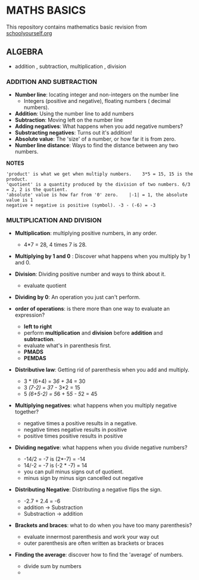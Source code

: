 # MATHS BASICS

This repository contains mathematics basic revision from [schoolyourself.org](https://schoolyourself.org/)  

## ALGEBRA

* addition , subtraction, multiplication , division

### ADDITION AND SUBTRACTION
* **Number line**: locating integer and non-integers on the number line  
  + Integers (positive and negative), floating numbers ( decimal numbers).  
* **Addition**: Using the number line to add numbers
* **Subtraction**: Moving left on the number line
* **Adding negatives**: What happens when you add negative numbers?
* **Substracting negatives**: Turns out it's addition!
* **Absolute value**: The 'size' of a number, or how far it is from zero.
* **Number line distance**: Ways to find the distance between any two numbers.

**NOTES**
```
'product' is what we get when multiply numbers.    3*5 = 15, 15 is the product.
'quotient' is a quantity produced by the division of two numbers. 6/3 = 2, 2 is the quotient.
'absolute' value is how far from '0' zero.    |-1| = 1, the absolute value is 1
negative + negative is positive (symbol). -3 - (-6) = -3 
```

### MULTIPLICATION AND DIVISION
* **Multiplication**: multiplying positive numbers, in any order.
  + 4*7 = 28, 4 times 7 is 28.  
* **Multiplying by 1 and 0** : Discover what happens when you multiply by 1 and 0.
* **Division**: Dividing positive number and ways to think about it.
  + evaluate quotient
* **Dividing by 0**: An operation you just can't perform.

* **order of operations**: is there more than one way to evaluate an expression?
	+ **left to right**
	+ perform **multiplication** and **division** before **addition** and **subtraction**.
	+ evaluate what's in parenthesis first.
	+ **PMADS**
	+ **PEMDAS**
* **Distributive law**: Getting rid of parenthesis when you add and multiply.  
	+ 3 * (6+4) = 3*6 + 3*4 = 30  
	+ 3 *(7-2) = 3*7 - 3*2 = 15  
	+ 5 *(6+5-2) = 5*6 + 5*5 - 5*2 = 45  
* **Multiplying negatives**: what happens when you multiply  negative together?
	+ negative times a positive results in a negative.
	+ negative times negative results in positive
	+ positive times positive results in positive
* **Dividing negative**: what happens when you divide negative numbers?  
	+ -14/2 = -7 is (2*-7) = -14
	+ 14/-2 = -7 is (-2 * -7) = 14
	+ you can pull minus signs out of quotient.
	+ minus sign by minus sign cancelled out negative  
* **Distributing Negative**: Distributing a negative flips the sign.
	+ -2.7 + 2.4 = -6
	+ addition -> Substraction
	+ Substraction -> addition
* **Brackets and braces**: what to do when you have too many parenthesis?  
	+ evaluate innermost parenthesis and work your way out  
	+ outer parenthesis are often written as brackets or braces 
* **Finding the average**: discover how to find the 'average' of numbers.  
	+ divide sum by numbers
	+ 
	
